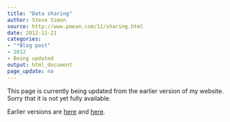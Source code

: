 ```yaml
---
title: "Data sharing"
author: Steve Simon
source: http://www.pmean.com/12/sharing.html
date: 2012-11-21
categories:
- "*Blog post"
- 2012
- Being updated
output: html_document
page_update: no
---
```


This page is currently being updated from the earlier version of my website. Sorry that it is not yet fully available.

<!---More--->

Earlier versions are [here][sim1] and [here][sim2].
 
[sim1]: http://www.pmean.com/12/sharing.html
[sim2]: http://new.pmean.com/data-sharing-articles/
